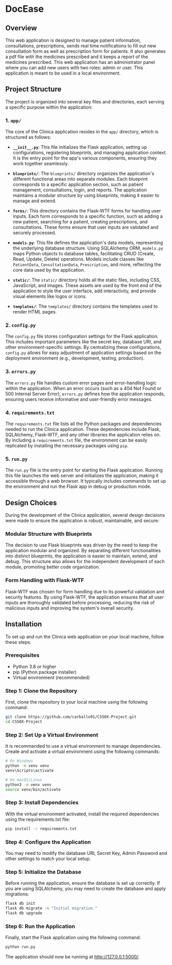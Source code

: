 # DocEase

## Overview
This web application is designed to manage patient information, consultations, prescriptions, sends real time notifications to fill out new consultation form as well as prescription form for patients. It also generates a pdf file with the medicines prescribed and it keeps a report of the medicines prescribed. This web application has an administrator panel where you can add new users with two roles: admin or user. This application is meant to be used in a local environment.

## Project Structure

The project is organized into several key files and directories, each serving a specific purpose within the application:

### 1. `app/`
The core of the Clinica application resides in the `app/` directory, which is structured as follows:

- **`__init__.py`**: This file initializes the Flask application, setting up configurations, registering blueprints, and managing application context. It is the entry point for the app's various components, ensuring they work together seamlessly.

- **`blueprints/`**: The `blueprints/` directory organizes the application's different functional areas into separate modules. Each blueprint corresponds to a specific application section, such as patient management, consultations, login, and reports. The application maintains a modular structure by using blueprints, making it easier to manage and extend.

- **`forms/`**: This directory contains the Flask-WTF forms for handling user inputs. Each form corresponds to a specific function, such as adding a new patient, searching for a patient, creating prescriptions, and consultations. These forms ensure that user inputs are validated and securely processed.

- **`models.py`**: This file defines the application's data models, representing the underlying database structure. Using SQLAlchemy ORM, `models.py` maps Python objects to database tables, facilitating CRUD (Create, Read, Update, Delete) operations. Models include classes like `PatientData`, `ConsultationData`, `Prescription`, and more, reflecting the core data used by the application.

- **`static/`**: The `static/` directory holds all the static files, including CSS, JavaScript, and images. These assets are used by the front end of the application to style the user interface, add interactivity, and provide visual elements like logos or icons.

- **`templates/`**: The `templates/` directory contains the templates used to render HTML pages.

### 2. `config.py`
The `config.py` file stores configuration settings for the Flask application. This includes important parameters like the secret key, database URI, and other environment-specific settings. By centralizing these configurations, `config.py` allows for easy adjustment of application settings based on the deployment environment (e.g., development, testing, production).

### 3. `errors.py`
The `errors.py` file handles custom error pages and error-handling logic within the application. When an error occurs (such as a 404 Not Found or 500 Internal Server Error), `errors.py` defines how the application responds, ensuring users receive informative and user-friendly error messages.

### 4. `requirements.txt`
The `requirements.txt` file lists all the Python packages and dependencies needed to run the Clinica application. These dependencies include Flask, SQLAlchemy, Flask-WTF, and any other libraries the application relies on. By including a `requirements.txt` file, the environment can be easily replicated by installing the necessary packages using `pip`.

### 5. `run.py`
The `run.py` file is the entry point for starting the Flask application. Running this file launches the web server and initializes the application, making it accessible through a web browser. It typically includes commands to set up the environment and run the Flask app in debug or production mode.

## Design Choices

During the development of the Clinica application, several design decisions were made to ensure the application is robust, maintainable, and secure:

### Modular Structure with Blueprints
The decision to use Flask blueprints was driven by the need to keep the application modular and organized. By separating different functionalities into distinct blueprints, the application is easier to maintain, extend, and debug. This structure also allows for the independent development of each module, promoting better code organization.

### Form Handling with Flask-WTF
Flask-WTF was chosen for form handling due to its powerful validation and security features. By using Flask-WTF, the application ensures that all user inputs are thoroughly validated before processing, reducing the risk of malicious inputs and improving the system's overall security.

## Installation

To set up and run the Clinica web application on your local machine, follow these steps:

### Prerequisites

- Python 3.8 or higher
- pip (Python package installer)
- Virtual environment (recommended)

### Step 1: Clone the Repository

First, clone the repository to your local machine using the following command:

```bash
git clone https://github.com/carballo91/CS50X-Project.git
cd CS50X-Project
```

### Step 2: Set Up a Virtual Environment

It is recommended to use a virtual environment to manage dependencies. Create and activate a virtual environment using the following commands:

```bash
# On Windows
python -m venv venv
venv\Scripts\activate

# On macOS/Linux
python3 -m venv venv
source venv/bin/activate
```

### Step 3: Install Dependencies

With the virtual environment activated, install the required dependencies using the requirements.txt file:

```bash 
pip install -r requirements.txt
```
### Step 4: Configure the Application

You may need to modify the database URI, Secret Key, Admin Password and other settings to match your local setup.

### Step 5: Initialize the Database

Before running the application, ensure the database is set up correctly. If you are using SQLAlchemy, you may need to create the database and apply migrations:

```bash
flask db init
flask db migrate -m "Initial migration."
flask db upgrade
```

### Step 6: Run the Application

Finally, start the Flask application using the following command:

```bash
python run.py
```

The application should now be running at http://127.0.0.1:5000/.
